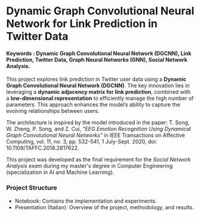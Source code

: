 # Dynamic Graph Convolutional Neural Network for Link Prediction in Twitter Data 

#### Keywords : Dynamic Graph Convolutional Neural Network (DGCNN), Link Prediction, Twitter Data, Graph Neural Networks (GNN), Social Network Analysis.

This project explores link prediction in Twitter user data using a **Dynamic Graph Convolutional Neural Network (DGCNN)**. The key innovation lies in leveraging a **dynamic adjacency matrix for link prediction**, combined with a **low-dimensional representation** to efficiently manage the high number of parameters. This approach enhances the model’s ability to capture the evolving relationships between users.

The architecture is inspired by the model introduced in the paper:
T. Song, W. Zheng, P. Song, and Z. Cui, *"EEG Emotion Recognition Using Dynamical Graph Convolutional Neural Networks"* in IEEE Transactions on Affective Computing, vol. 11, no. 3, pp. 532-541, 1 July-Sept. 2020, doi: 10.1109/TAFFC.2018.2817622.

This project was developed as the final requirement for the *Social Network Analysis exam* during my master's degree in Computer Engineering (specialization in AI and Machine Learning).

### Project Structure
- Notebook: Contains the implementation and experiments.
- Presentation (Italian): Overview of the project, methodology, and results.

